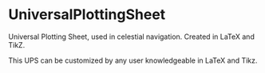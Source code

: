# UniversalPlottingSheet
Universal Plotting Sheet, used in celestial navigation. Created in LaTeX and TikZ.

This UPS can be customized by any user knowledgeable in LaTeX and Tikz.
